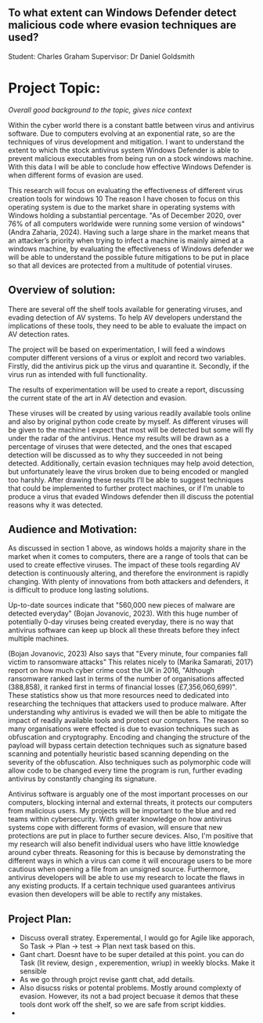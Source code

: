 ## To what extent can Windows Defender detect malicious code where evasion techniques are used?

Student: Charles Graham
Supervisor: Dr Daniel Goldsmith

# Project Topic:

*Overall good background to the topic, gives nice context*

Within the cyber world there is a constant battle between virus and antivirus software. Due to computers evolving at an exponential rate, so are the techniques of virus development and mitigation. 
I want to understand the extent to which the stock antivirus system Windows Defender is able to prevent malicious executables from being run on a stock windows machine. 
With this data I will be able to conclude how effective Windows Defender is when different forms of evasion are used.  

This research will focus on evaluating the effectiveness of different virus creation tools for windows 10
The reason I have chosen to focus on this operating system is due to the market share in operating systems with Windows holding a substantial percentage. 
"As of December 2020, over 76% of all computers worldwide were running some version of windows" (Andra Zaharia, 2024).
Having such a large share in the market means that an attacker’s priority when trying to infect a machine is mainly aimed at a windows machine, by evaluating the 
effectiveness of Windows defender we will be able to understand the possible future mitigations to be put in place so that all devices are protected from a multitude 
of potential viruses.

## Overview of solution:

There are several off the shelf tools available for generating viruses, and evading detection of AV systems.
To help AV developers understand the implications of these tools, they need to be able to evaluate the impact on AV detection rates.

The project will be based on experimentation, I will feed a windows computer different versions of a virus or exploit and record two variables. Firstly, 
did the antivirus pick up the virus and quarantine it. Secondly, if the virus run as intended with full functionality. 

The results of experimentation will be used to create a report, discussing the current state of the art in AV detection and evasion.

These viruses will be created by using various readily available tools online and also by original python code create by myself. As different viruses will be given to the machine I expect that most will be detected 
but some will fly under the radar of the antivirus. Hence my results will be drawn as a percentage of viruses that were detected, and the ones that escaped detection 
will be discussed as to why they succeeded in not being detected. Additionally, certain evasion techniques may help avoid detection, but unfortunately leave the virus broken due to being encoded or mangled too harshly.
After drawing these results I’ll be able to suggest techniques that could be implemented to further protect machines, or if I’m unable to produce a virus that evaded Windows defender then ill discuss the potential reasons why it was detected.

## Audience and Motivation:

As discussed in section 1 above, as windows holds a majority share in the market when it comes to computers, there are a range of tools that can be used to create effective viruses.
The impact of these tools regarding AV detection is continuously altering, and therefore the environment is rapidly changing. With plenty of innovations from both attackers and defenders, it is difficult to produce long lasting solutions.

Up-to-date sources indicate that "560,000 new pieces of malware are detected everyday" (Bojan Jovanovic, 2023). With this huge number of potentially 0-day viruses being created everyday, there is no way that antivirus software can keep up block all these threats before they infect multiple machines. 

(Bojan Jovanovic, 2023) Also says that "Every minute, four companies fall victim to ransomware attacks" This relates nicely to (Marika Samarati, 2017) report on how much cyber crime cost the UK in 2016, "Although ransomware ranked last in terms of the number of organisations affected (388,858), it ranked first in terms of financial losses (£7,356,060,699)". These statistics show us that more resources need to dedicated into researching the techniques that attackers used to produce malware. After understanding why antivirus is evaded we will then be able to mitigate the impact of readily available tools and protect our computers. The reason so many organisations were effected is due to evasion techniques such as obfuscation and cryptography. Encoding and changing the structure of the payload will bypass certain detection techniques such as signature based scanning and potentially heuristic based scanning depending on the severity of the obfuscation. Also techniques such as polymorphic code will allow code to be changed every time the program is run, further evading antivirus by constantly changing its signature.

Antivirus software is arguably one of the most important processes on our computers, blocking internal and external threats, it protects our computers from malicious 
users. My projects will be important to the blue and red teams within cybersecurity. With greater knowledge on how antivirus systems cope with different forms of 
evasion, will ensure that new protections are put in place to further secure devices. Also, I'm positive that my research will also benefit individual users who have little
knowledge around cyber threats. Reasoning for this is because by demonstrating the different ways in which a virus can come it will encourage users to be more cautious when
opening a file from an unsigned source. Furthermore, antivirus developers will be able to use my research to locate the flaws in any existing products. If a certain technique used guarantees antivirus evasion then developers will be 
able to rectify any mistakes.

## Project Plan:

  - Discuss overall stratey.  Experemental,  I would go for Agile like apporach,  So Task -> Plan -> test -> Plan next task based on this.
  - Gant chart.  Doesnt have to be super detailed at this point.  you can do Task (lit review, design , experemention, wriup) in weekly blocks. Make it sensible
  - As we go through projct revise gantt chat, add details. 
  - Also disucss risks or potental problems.  Mostly around complexty of evasion.  However, its not a bad project becuase it demos that these tools dont work off the shelf, so we are safe from script kiddies.
  - 
